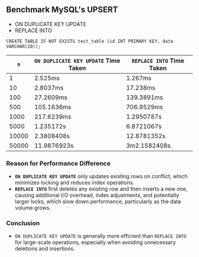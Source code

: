 ## Benchmark MySQL's UPSERT
- ON DUPLICATE KEY UPDATE
- REPLACE INTO

```
CREATE TABLE IF NOT EXISTS test_table (id INT PRIMARY KEY, data VARCHAR(20));
```

| `n`   | `ON DUPLICATE KEY UPDATE` Time Taken | `REPLACE INTO` Time Taken |
|-------|--------------------------------------|---------------------------|
| 1     | 2.525ms                              | 1.267ms                   |
| 10    | 2.8037ms                             | 17.238ms                  |
| 100   | 27.2609ms                            | 139.3891ms                |
| 500   | 105.1636ms                           | 706.9529ms                |
| 1000  | 217.6239ms                           | 1.2950787s                |
| 5000  | 1.235172s                            | 6.8721067s                |
| 10000 | 2.3808408s                           | 12.8781352s               |
| 50000 | 11.9876923s                          | 3m2.1582408s              |


### Reason for Performance Difference
- **`ON DUPLICATE KEY UPDATE`** only updates existing rows on conflict, which minimizes locking and reduces index operations.
- **`REPLACE INTO`** first deletes any existing row and then inserts a new one, causing additional I/O overhead, index adjustments, and potentially larger locks, which slow down performance, particularly as the data volume grows.

### Conclusion
- `ON DUPLICATE KEY UPDATE` is generally more efficient than `REPLACE INTO` for large-scale operations, especially when avoiding unnecessary deletions and insertions.

